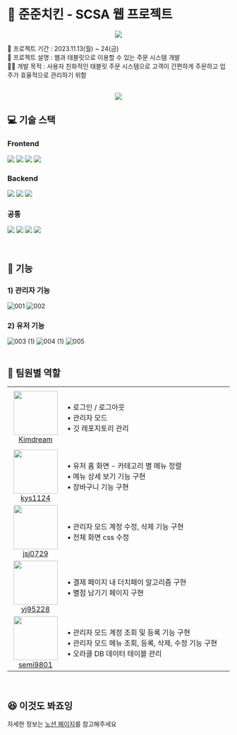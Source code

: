 # 🍗 준준치킨 - SCSA 웹 프로젝트 

<p align="center">
  <img src="https://github.com/projectJunJun/.github/assets/30275955/bdf258b8-44a2-4a60-8ada-9beb692ddb14">
</p>
📅 프로젝트 기간 : 2023.11.13(월) ~ 24(금)   <br>
💎 프로젝트 설명 : 웹과 태블릿으로 이용할 수 있는 주문 시스템 개발   <br>
👨‍🍳 개발 목적 : 사용자 친화적인 태블릿 주문 시스템으로 고객이 간편하게 주문하고 업주가 효율적으로 관리하기 위함   <br>

<br>
<p align="center">
  <a href="https://hits.seeyoufarm.com"/>
      <img src="https://hits.seeyoufarm.com/api/count/incr/badge.svg?url=https%3A%2F%2Fgithub.com%2F738%2FprojectJunJun&count_bg=%23FF9933&title_bg=%23555555&icon=github.svg&icon_color=%23E7E7E7&title=hits&edge_flat=false">
  </a>
</p>

## 💻 기술 스택
### Frontend
<p>
  <img src="https://img.shields.io/badge/HTML-E34F26?style=for-the-badge&logo=HTML5&logoColor=white"/>
  <img src="https://img.shields.io/badge/CSS-1572B6?style=for-the-badge&logo=HTML5&logoColor=white"/>
  <img src="https://img.shields.io/badge/JavaScript-F7DF1E?style=for-the-badge&logo=JavaScript&logoColor=white"/>
  <img src="https://img.shields.io/badge/jQuery-0769AD?style=for-the-badge&logo=jquery&logoColor=white"/>  
</p>

### Backend
<p>
  <img src="https://img.shields.io/badge/Java-3766AB?style=for-the-badge&logo=Java&logoColor=white"/>
  <img src="https://img.shields.io/badge/Spring_Boot-F2F4F9?style=for-the-badge&logo=spring-boot"/>
  <img src="https://img.shields.io/badge/Oracle-F80000?style=for-the-badge&logo=Oracle&logoColor=white"/>
</p>

### 공통
<p>
  <img src="https://img.shields.io/badge/GitHub-100000?style=for-the-badge&logo=github&logoColor=white"/>
  <img src="https://img.shields.io/badge/Figma-F24E1E?style=for-the-badge&logo=figma&logoColor=white"/>
  <img src="https://img.shields.io/badge/Notion-000000?style=for-the-badge&logo=notion&logoColor=white"/>
  <img src="https://img.shields.io/badge/Mattermost-0058CC?style=for-the-badge&logo=Mattermost&logoColor=white"/>
</p>
<br>

## 🍗 기능
### 1) 관리자 기능
![001](https://github.com/projectJunJun/Project/assets/76475966/8cf2ceee-1487-4432-87b1-72037181c3fd)
![002](https://github.com/projectJunJun/Project/assets/76475966/e7727937-2db3-4e0a-a720-5cfc94acc1f9)

### 2) 유저 기능
![003 (1)](https://github.com/projectJunJun/Project/assets/76475966/e5f124c9-6145-4fcb-99da-7e2a8e5c5648)
![004 (1)](https://github.com/projectJunJun/.github/assets/76475966/58a6e450-bb1e-430c-9243-6a77f3eac13f)
![005](https://github.com/projectJunJun/.github/assets/76475966/74e4441d-d0cb-4041-9cfc-6ce4cbbc46c7)
<br>
<br>

## 🤩 팀원별 역할
<table>
    <tr height="140px">
        <td align="center" width="130px">
            <a href="https://github.com/balance-coding"><img height="100px" width="100px" src="https://avatars.githubusercontent.com/u/76475966?s=96&v=4"/></a>
            <br />
            <a href="https://github.com/balance-coding">Kimdream</a>
        </td>
        <td width="900px">
          ▪ 로그인 / 로그아웃 <br>
          ▪ 관리자 모드 <br>
          ▪ 깃 레포지토리 관리 <br>
        </td>
    </tr>
    <tr>
        <td align="center" width="130px">
            <a href="https://github.com/kys1124"><img height="100px" width="100px" src="https://avatars.githubusercontent.com/u/125456582?s=96&v=4"/></a>
            <br />
            <a href="https://github.com/kys1124">kys1124</a>
        </td>
        <td width="900px">
          ▪ 유저 홈 화면 - 카테고리 별 메뉴 정렬 <br>
          ▪ 메뉴 상세 보기 기능 구현 <br>
          ▪ 장바구니 기능 구현 <br>
        </td>
    </tr>
    <tr>
        <td align="center" width="130px">
            <a href="https://github.com/jsj0729"><img height="100px" width="100px" src="https://avatars.githubusercontent.com/u/63569041?s=96&v=4"/></a>
            <br />
            <a href="https://github.com/jsj0729">jsj0729</a>
        </td>
        <td width="900px">
          ▪ 관리자 모드 계정 수정, 삭제 기능 구현 <br>
          ▪ 전체 화면 css 수정 <br>
        </td>
    </tr>
    <tr>
        <td align="center" width="130px">
            <a href="https://github.com/yj95228"><img height="100px" width="100px" src="https://avatars.githubusercontent.com/u/30275955?s=96&v=4"/></a>
            <br />
            <a href="https://github.com/yj95228">yj95228</a>
        </td>
        <td width="900px">
          ▪ 결제 페이지 내 더치페이 알고리즘 구현 <br>
          ▪ 별점 남기기 페이지 구현 <br>
        </td>
    </tr>
    <tr>
        <td align="center" width="130px">
            <a href="https://github.com/semi9801"><img height="100px" width="100px" src="https://avatars.githubusercontent.com/u/128583687?s=96&v=4"/></a>
            <br />
            <a href="https://github.com/semi9801">semi9801</a>
        </td>
        <td width="900px">
          ▪ 관리자 모드 계정 조회 및 등록 기능 구현 <br>
          ▪ 관리자 모드 메뉴 조회, 등록, 삭제, 수정 기능 구현 <br>
          ▪ 오라클 DB 데이터 테이블 관리 <br>
        </td>
    </tr>
</table>
<br>

## 😆 이것도 봐죠잉
자세한 정보는 [노션 페이지](https://www.notion.so/everyday-dreaming/8-Business-Proposal-ded22a2aa4af405cb46dbc7ed5e17c87?pvs=4)를 참고해주세요
